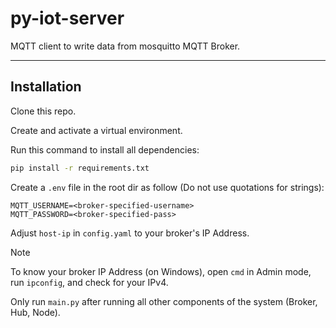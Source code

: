 # py-iot-server

MQTT client to write data from mosquitto MQTT Broker.

---

## Installation

Clone this repo.

Create and activate a virtual environment.

Run this command to install all dependencies:

```Bash
pip install -r requirements.txt
```  

Create a `.env` file in the root dir as follow (Do not use quotations for strings):

```.env
MQTT_USERNAME=<broker-specified-username>
MQTT_PASSWORD=<broker-specified-pass>
```

Adjust `host-ip` in `config.yaml` to your broker's IP Address.

> [!note]
> To know your broker IP Address (on Windows), open `cmd` in Admin mode, run `ipconfig`, and check for your IPv4.

Only run `main.py` after running all other components of the system (Broker, Hub, Node).
